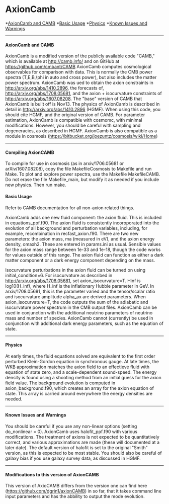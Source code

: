 # <a name="top"></a>AxionCamb
*[AxionCamb and CAMB](#intro)
*[Basic Usage](#basics)
*[Physics](#physics)
*[Known Issues and Warnings](#warnings)

----------------------------------------------------------------------
#### <a name="intro"></a>AxionCamb and CAMB

AxionCamb is a modified version of the publicly available code "CAMB," which is available at http://camb.info/ and on GitHub at https://github.com/cmbant/CAMB
AxionCamb computes cosmological observables for comparison with data. This is normally the CMB power spectra (T,E,B,\phi in auto and cross power), but also includes the matter power spectrum. AxionCamb was ued to obtain the axion constraints in http://arxiv.org/abs/1410.2896, the forecasts of, http://arxiv.org/abs/1708.05681, and the axion + isocurvature constraints of http://arxiv.org/abs/1607.08208.
The "base" version of CAMB that AxionCamb is built off is Nov13. 
The physics of AxionCamb is described in detail in http://arxiv.org/abs/1410.2896 (HGMF). When using this code, you should cite HGMF, and the original version of CAMB.
For parameter estimation, AxionCamb is compatible with cosmomc, with minimal modifications. However, you should be careful with sampling and degeneracies, as described in HGMF.
AxionCamb is also compatible as a module in cosmosis (https://bitbucket.org/joezuntz/cosmosis/wiki/Home)

----------------------------------------------------------------------
#### <a name="basics"></a>Compiling AxionCAMB

To compile for use in cosmosis (as in arxiv/1706.05681 or arXiv/1607.08208), copy the file MakefileCosmosis to Makefile and run Make. To plot and explore power spectra, use the Makefile MakefileCAMB. Do not erase the file Makefile_main, but modify it as needed if you include new physics. Then run make.

#### <a name="basics"></a>Basic Usage

Refer to CAMB documentation for all non-axion related things. 

AxionCamb adds one new fluid component: the axion fluid. This is included in equations_ppf.f90.
The axion fluid is consistently incoroporated into the evolution of all background and perturbation variables, including, for example, recombination in recfast_axion.f90.
There are two new parameters: the axion mass, ma (measured in eV), and the axion energy density, omaxh2. These are entered in params.ini as usual.
Sensible values for the axion mass range between 1e-33 and 1e-18, though the code works for values outside of this range.
The axion fluid can function as either a dark matter component or a dark energy component depending on the mass.

Isocurvature perturbations in the axion fluid can be turned on using initial_condition=6. 
For isocurvature as described in http://arxiv.org/abs/1708.05681, set axion_isocurvature=T. Hinf is log10(H_inf), where H_inf is the inflationary Hubble parameter in GeV. In arxiv/1708.05681, this is the parameter varied and the tensor/scalar ratio and isocurvature amplitude alpha_ax are derived parameters.  When axion_isocurvature=T, the code outputs the sum of the adiabatic and isocurvature power spectrum in the CMB output files.
AxionCamb can be used in conjunction with the additional neutrino parameters of neutrino mass and number of species.
AxionCamb cannot (currently) be used in conjunction with additional dark energy parameters, such as the equation of state.

----------------------------------------------------------------------
#### <a name="physics"></a>Physics

At early times, the fluid equations solved are equivalent to the first order perturbed Klein-Gordon equation in synchronous gauge.
At late times, the WKB approximation matches the axion field to an effectieve fluid with equation of state zero, and a scale-dependent sound-speed.
The energy density is found using a shooting method from an initial guess for the axion field value. 
The background evolution is computed in axion_background.f90, which creates an array for the axion equation of state. This array is carried around everywhere the energy densities are needed.

----------------------------------------------------------------------
#### <a name="warnings"></a>Known Issues and Warnings

You should be careful if you use any non-linear options (setting do_nonlinear \= 0). AxionCamb uses halofit_ppf.f90 with various modifications. The treatment of axions is not expected to be quantitatively correct, and various approximations are made (these will documented at a later date). The default version of halofit is set to the original "Smith" version, as this is expected to be most stable.
You should also be careful of galaxy bias if you use galaxy survey data, as discussed in HGMF.

----------------------------------------------------------------------
#### <a name="Modifications"></a>Modifications to this version of AxionCAMB

This version of AxioCAMB differs from the version one can find here (https://github.com/dgrin1/axionCAMB) in so far, that it takes command line input parameters and has the abbility to output the mode evolution.
